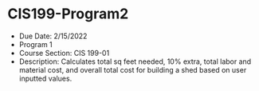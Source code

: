 # CIS199-Program2
* Due Date: 2/15/2022
* Program 1
* Course Section: CIS 199-01
* Description: Calculates total sq feet needed, 10% extra, total labor and material cost, and overall total cost for building a shed based on user inputted values.
